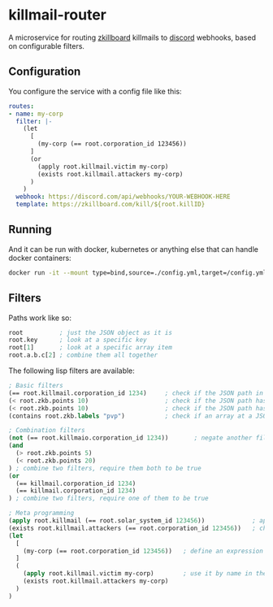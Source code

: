 # killmail-router 

A microservice for routing [zkillboard](https://zkillbord.com) killmails to [discord](https://discord.com) webhooks, based on configurable filters.

## Configuration

You configure the service with a config file like this:

```yaml
routes:
- name: my-corp
  filter: |-
    (let
      [
        (my-corp (== root.corporation_id 123456))
      ]
      (or
        (apply root.killmail.victim my-corp)
        (exists root.killmail.attackers my-corp)
      )
    )
  webhook: https://discord.com/api/webhooks/YOUR-WEBHOOK-HERE
  template: https://zkillboard.com/kill/${root.killID}
```

## Running

And it can be run with docker, kubernetes or anything else that can handle docker containers:

```sh
docker run -it --mount type=bind,source=./config.yml,target=/config.yml  andimiller/killmail-router:0.19 /config.yml your-zkillboard-queue-id
```

## Filters

Paths work like so:
```lisp
root          ; just the JSON object as it is
root.key      ; look at a specific key
root[1]       ; look at a specific array item
root.a.b.c[2] ; combine them all together
```

The following lisp filters are available:

```lisp
; Basic filters
(== root.killmail.corporation_id 1234)     ; check if the JSON path in the killmail is equal to this value
(< root.zkb.points 10)                     ; check if the JSON path has a numerical value above 10
(< root.zkb.points 10)                     ; check if the JSON path has a numerical value below 10
(contains root.zkb.labels "pvp")           ; check if an array at a JSON path contains a value

; Combination filters
(not (== root.killmaio.corporation_id 1234))       ; negate another filter, check if it's not true
(and 
  (> root.zkb.points 5)
  (< root.zkb.points 20)
) ; combine two filters, require them both to be true
(or 
  (== killmail.corporation_id 1234)
  (== killmail.corporation_id 1234)
) ; combine two filters, require one of them to be true

; Meta programming
(apply root.killmail (== root.solar_system_id 123456))             ; apply an expression to a specific subpath
(exists root.killmail.attackers (== root.corporation_id 123456))   ; check if any items in an array satisfy an expression 
(let
  [
    (my-corp (== root.corporation_id 123456))   ; define an expression called my-corp
  ]
  (
    (apply root.killmail.victim my-corp)        ; use it by name in the body of the let
    (exists root.killmail.attackers my-corp)    
  )
)
```
